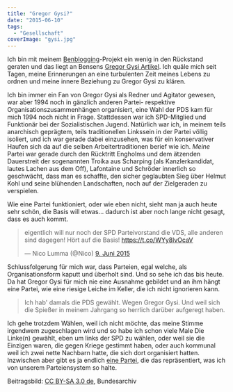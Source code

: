 ```yaml
---
title: "Gregor Gysi?"
date: "2015-06-10"
tags:
  - "Gesellschaft"
coverImage: "gysi.jpg"
---
```


Ich bin mit meinem [Benblogging](http://nicobruenjes.de/category/benblogging/)\-Projekt ein wenig in den Rückstand geraten und das liegt an Bensens [Gregor Gysi Artikel](http://anmutunddemut.de/2015/06/08/opposition-kann-so-schoen-sein.html). Ich quäle mich seit Tagen, meine Erinnerungen an eine turbulenten Zeit meines Lebens zu ordnen und meine innere Beziehung zu Gregor Gysi zu klären.

Ich bin immer ein Fan von Gregor Gysi als Redner und Agitator gewesen, war aber 1994 noch in gänzlich anderen Partei- respektive Organisationszusammenhängen organisiert, eine Wahl der PDS kam für mich 1994 noch nicht in Frage. Stattdessen war ich SPD-Mitglied und Funktionär bei der Sozialistischen Jugend. Natürlich war ich, in meinem teils anarchisch geprägtem, teils traditionellen Linkssein in der Partei völlig isoliert, und ich war gerade dabei einzusehen, was für ein konservativer Haufen sich da auf die selben Arbeitertraditionen berief wie ich. _Meine_ Partei war gerade durch den Rücktritt Engholms und dem ätzenden Dauerstreit der sogenannten Troika aus Scharping (als Kanzlerkandidat, lautes Lachen aus dem Off), Lafontaine und Schröder innerlich so geschwächt, dass man es schaffte, den sicher geglaubten Sieg über Helmut Kohl und seine blühenden Landschaften, noch auf der Zielgeraden zu verspielen.

Wie eine Partei funktioniert, oder wie eben nicht, sieht man ja auch heute sehr schön, die Basis will etwas… dadurch ist aber noch lange nicht gesagt, dass es auch kommt.

<blockquote class="twitter-tweet" lang="de"><p lang="de" dir="ltr">eigentlich will nur noch der SPD Parteivorstand die VDS, alle anderen sind dagegen! Hört auf die Basis! <a href="https://t.co/WYy8lvOcaV">https://t.co/WYy8lvOcaV</a></p>— Nico Lumma (@Nico) <a href="https://twitter.com/Nico/status/608308137528061952">9. Juni 2015</a></blockquote>

Schlussfolgerung für mich war, dass Parteien, egal welche, als Organisationsform kaputt und überholt sind. Und so sehe ich das bis heute. Da hat Gregor Gysi für mich nie eine Ausnahme gebildet und an ihm hängt eine Partei, wie eine riesige Leiche im Keller, die ich nicht ignorieren kann.

> Ich hab' damals die PDS gewählt. Wegen Gregor Gysi. Und weil sich die Spießer in meinem Jahrgang so herrlich darüber aufgeregt haben.

Ich gehe trotzdem Wählen, weil ich nicht möchte, das meine Stimme irgendwem zugeschlagen wird und so habe ich schon viele Male Die Linke(n) gewählt, eben um links der SPD zu wählen, oder weil sie die Einzigen waren, die gegen Kriege gestimmt haben, oder auch kommunal weil ich zwei nette Nachbarn hatte, die sich dort organisiert hatten. Inzwischen aber gibt es ja endlich [eine Partei](http://www.die-partei.de/), die das repräsentiert, was ich von unserem Parteiensystem so halte.

Beitragsbild: [CC BY-SA 3.0 de](http://creativecommons.org/licenses/by-sa/3.0/de/deed.en), Bundesarchiv
